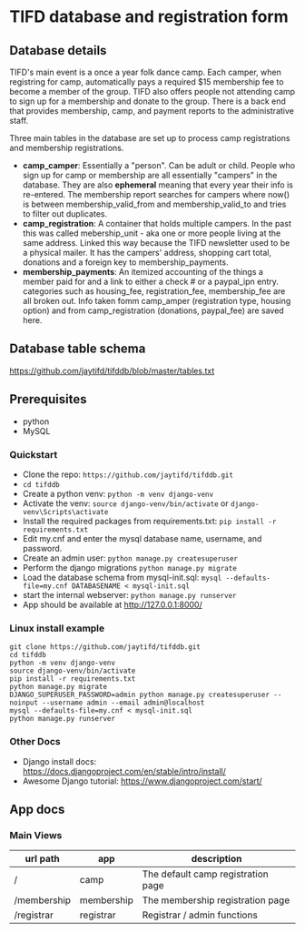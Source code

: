 # TIFD database and registration form

## Database details

TIFD's main event is a once a year folk dance camp.  Each camper, when registring for camp, automatically pays a required $15 membership fee to become a member of the group.  TIFD also offers people not attending camp to sign up for a membership and donate to the group.  There is a back end that provides membership, camp, and payment reports to the administrative staff.

Three main tables in the database are set up to process camp registrations and membership registrations.

- **camp_camper**: Essentially a "person".  Can be adult or child.  People who sign up for camp or membership are all essentially "campers" in the database.  They are also **ephemeral** meaning that every year their info is re-entered.  The membership report searches for campers where now() is between membership_valid_from and membership_valid_to and tries to filter out duplicates.  
- **camp_registration**: A container that holds multiple campers.  In the past this was called mebership_unit - aka one or more people living at the same address.  Linked this way because the TIFD newsletter used to be a physical mailer. It has the campers' address, shopping cart total, donations and a foreign key to membership_payments.
- **membership_payments**: An itemized accounting of the things a member paid for and a link to either a check # or a paypal_ipn entry. categories such as housing_fee, registration_fee, membership_fee are all broken out.  Info taken fomm camp_amper (registration type, housing option) and from camp_registration (donations, paypal_fee) are saved here.

## Database table schema
https://github.com/jaytifd/tifddb/blob/master/tables.txt

## Prerequisites 

- python
- MySQL


### Quickstart

- Clone the repo: `https://github.com/jaytifd/tifddb.git`
- `cd tifddb`
- Create a python venv:  `python -m venv django-venv`
- Activate the venv: `source django-venv/bin/activate` or `django-venv\Scripts\activate`
- Install the required packages from requirements.txt:    `pip install -r requirements.txt`
- Edit my.cnf and enter the mysql database name, username, and password.
- Create an admin user: `python manage.py createsuperuser`
- Perform the django migrations `python manage.py migrate`
- Load the database schema from mysql-init.sql:  `mysql --defaults-file=my.cnf DATABASENAME < mysql-init.sql` 
- start the internal webserver: `python manage.py runserver`
- App should be available at http://127.0.0.1:8000/

### Linux install example
```
git clone https://github.com/jaytifd/tifddb.git
cd tifddb
python -m venv django-venv
source django-venv/bin/activate
pip install -r requirements.txt
python manage.py migrate
DJANGO_SUPERUSER_PASSWORD=admin python manage.py createsuperuser --noinput --username admin --email admin@localhost
mysql --defaults-file=my.cnf < mysql-init.sql
python manage.py runserver

```

### Other Docs

- Django install docs: https://docs.djangoproject.com/en/stable/intro/install/
- Awesome Django tutorial: https://www.djangoproject.com/start/

## App docs

### Main Views

| url path     | app     | description |
|--------------|-----------|------------|
| /     | camp       | The default camp registration page
| /membership     | membership      | The membership registration page
| /registrar     | registrar    | Registrar / admin functions







